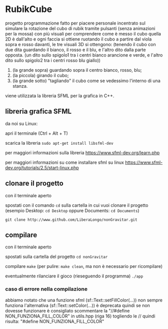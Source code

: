 # RubikCube
progetto programmazione fatto per piacere personale
incentrato sul simulare la rotazione del cubo di rubik tramite pulsanti
(senza animazioni per la mossa) con più visuali per comprendere come è messo il cubo
quella 2D è dall'alto e ogni faccia si ottiene ruotando il cubo a partire dal viola
sopra e rosso davanti, le tre visuali 3D si ottengono:
(tenendo il cubo con due dita guardando il bianco, il rosso e il blu, e l'altro dito dalla parte opposta.
(un dito sullo spigolo1 tra i centri bianco arancione e verde,
e l'altro dito sullo spigolo2 tra i centri rosso blu giallo))
1. (la grande sopra) guardando sopra il centro bianco, rosso, blu;
2. (la piccola) girando il cubo;
3. (la grande sotto) "tagliando" il cubo come se vedessimo l'interno di una stanza.

viene utilizzata la libreria SFML per la grafica in C++.

## libreria grafica SFML

da noi su Linux:

apri il terminale
(Ctrl + Alt + T)

scarica la libreria
`sudo apt-get install libsfml-dev`

per maggiori informazioni sulla libreria
<https://www.sfml-dev.org/learn.php>

per maggiori informazioni su come installare sfml su linux
<https://www.sfml-dev.org/tutorials/2.5/start-linux.php>

## clonare il progetto

con il terminale aperto

spostati con il comando `cd` sulla cartella in cui vuoi clonare il progetto
(esempio Desktop: `cd Desktop` oppure Documents: `cd Documents`)

`git clone http://www.github.com/LiberaLongo/nonGravitar.git`

## compilare

con il terminale aperto

spostati sulla cartella del progetto
`cd nonGravitar`

compilare
`make`
(per pulire: `make clean`, ma non è necessario per ricompilare)

eventualmente rilanciare il gioco (rieseguendo il programma)
`./app`

### caso di errore nella compilazione

abbiamo notato che una funzione sfml
(sf::Text::setFillColor(...)) non sempre funziona
l'alternativa (sf::Text::setColor(...)) è deprecata
quindi se non dovesse funzionare è consigliato
scommentare la 
"//#define NON_FUNZIONA_FILL_COLOR"
in utils.hpp (riga 16)
togliendo le //
quindi risulta:
"#define NON_FUNZIONA_FILL_COLOR"